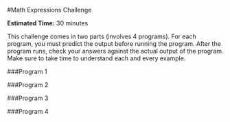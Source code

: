 #Math Expressions Challenge

**Estimated Time:** 30 minutes

This challenge comes in two parts (involves 4 programs). For each program, you must predict the output before running the program. After the program runs, check your answers against the actual output of the program. Make sure to take time to understand each and every example.

###Program 1

###Program 2

###Program 3

###Program 4
